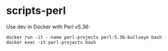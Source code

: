 # scripts-perl

Use dev in Docker with Perl v5.36:

```
docker run -it --name perl-projects perl:5.36-bullseye bash
docker exec -it perl-projects bash
```

